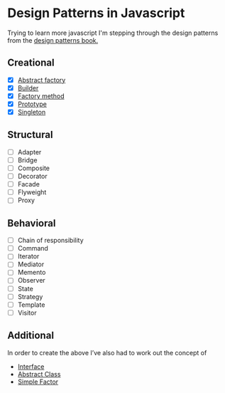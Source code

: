 # Design Patterns in Javascript
Trying to learn more javascript I'm stepping through the design patterns from the [design patterns book.](https://en.wikipedia.org/wiki/Design_Patterns)

## Creational

- [x] [Abstract factory](https://github.com/BennettPhil/js-design-patterns/tree/master/AbstractFactory) 
- [x] [Builder](https://github.com/BennettPhil/js-design-patterns/tree/master/Builder)
- [x] [Factory method](https://github.com/BennettPhil/js-design-patterns/tree/master/FactoryMethod)
- [x] [Prototype](https://github.com/BennettPhil/js-design-patterns/tree/master/Prototype) 
- [x] [Singleton](https://github.com/BennettPhil/js-design-patterns/tree/master/Singleton)

## Structural
- [ ] Adapter
- [ ] Bridge 
- [ ] Composite 
- [ ] Decorator 
- [ ] Facade
- [ ] Flyweight 
- [ ] Proxy 

## Behavioral
- [ ] Chain of responsibility
- [ ] Command 
- [ ] Iterator 
- [ ] Mediator 
- [ ] Memento 
- [ ] Observer 
- [ ] State 
- [ ] Strategy
- [ ] Template
- [ ] Visitor

## Additional

In order to create the above I’ve also had to work out the concept of 
* [Interface](https://github.com/BennettPhil/js-design-patterns/blob/master/Common/Classes/Interface.js) 
* [Abstract Class](https://github.com/BennettPhil/js-design-patterns/tree/master/AbstractClass)
* [Simple Factor](https://github.com/BennettPhil/js-design-patterns/tree/master/SimpleFactory)
